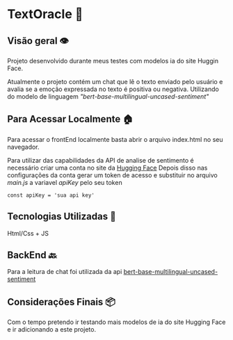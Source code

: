 # TextOracle 🔮​

## Visão geral 👁️​
Projeto desenvolvido durante meus testes com modelos ia do site Huggin Face.

Atualmente o projeto contém um chat que lê o texto enviado pelo usuário e avalia se a emoção expressada no texto é positiva ou negativa. Utilizando do modelo de linguagem *"bert-base-multilingual-uncased-sentiment"*

## Para Acessar Localmente 🏠​
Para acessar o frontEnd localmente basta abrir o arquivo index.html no seu navegador.

Para utilizar das capabilidades da API de analise de sentimento é necessário criar uma conta no site da [Hugging Face](https://huggingface.co/) Depois disso nas configurações da conta gerar um token de acesso e substituir no arquivo *main.js* a variavel *apiKey* pelo seu token
````
const apiKey = 'sua api key'
````

## Tecnologias Utilizadas​ 🤖​
Html/Css + JS

## BackEnd 🔙​
Para a leitura de chat foi utilizada da api [bert-base-multilingual-uncased-sentiment](https://huggingface.co/nlptown/bert-base-multilingual-uncased-sentiment)

## Considerações Finais 📦​
Com o tempo pretendo ir testando mais modelos de ia do site Hugging Face e ir adicionando a este projeto.
